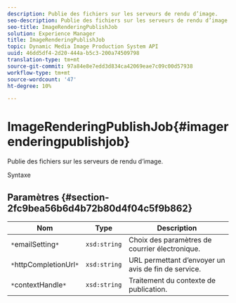 ```yaml
---
description: Publie des fichiers sur les serveurs de rendu d’image.
seo-description: Publie des fichiers sur les serveurs de rendu d’image.
seo-title: ImageRenderingPublishJob
solution: Experience Manager
title: ImageRenderingPublishJob
topic: Dynamic Media Image Production System API
uuid: 46dd5df4-2d20-444a-b5c3-200a74509798
translation-type: tm+mt
source-git-commit: 97a84e8e7edd3d834ca42069eae7c09c00d57938
workflow-type: tm+mt
source-wordcount: '47'
ht-degree: 10%

---
```



# ImageRenderingPublishJob{#imagerenderingpublishjob}

Publie des fichiers sur les serveurs de rendu d’image.

Syntaxe

## Paramètres {#section-2fc9bea56b6d4b72b80d4f04c5f9b862}

| Nom | Type | Description |
|---|---|---|
| `*`emailSetting`*` | `xsd:string` | Choix des paramètres de courrier électronique. |
| `*`httpCompletionUrl`*` | `xsd:string` | URL permettant d’envoyer un avis de fin de service. |
| `*`contextHandle`*` | `xsd:string` | Traitement du contexte de publication. |

